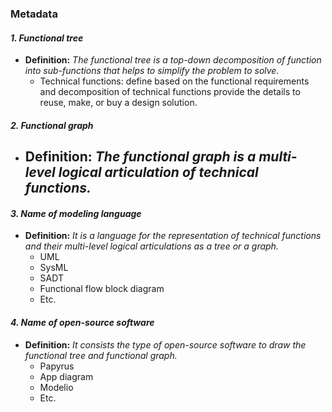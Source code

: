 ### Metadata

#### *1. Functional tree* 
- **Definition:** *The functional tree is a top-down decomposition of function into sub-functions that helps to simplify the problem to solve.*
   - Technical functions: define based on the functional requirements and decomposition of technical functions provide the details to reuse, make, or buy a design solution. 

#### *2. Functional graph* 
- **Definition:** *The functional graph is a multi-level logical articulation of technical functions.*
   - 

#### *3. Name of modeling language*
- **Definition:** *It is a language for the representation of technical functions and their multi-level logical articulations as a tree or a graph.*
   - UML
   - SysML
   - SADT
   - Functional flow block diagram
   - Etc.
  
#### *4. Name of open-source software*
- **Definition:** *It consists the type of open-source software to draw the functional tree and functional graph.*
   - Papyrus
   - App diagram
   - Modelio
   - Etc.
